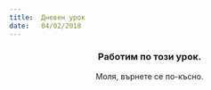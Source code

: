 ```yaml
---
title:  Дневен урок
date:   04/02/2018
---
```


### <center>Работим по този урок.</center>
<center>Моля, върнете се по-късно.</center>